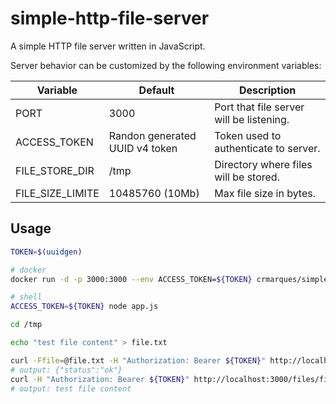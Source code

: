 # simple-http-file-server

A simple HTTP file server written in JavaScript.

Server behavior can be customized by the following environment variables:

| Variable | Default | Description |
| --- | --- | --- |
| PORT | 3000 | Port that file server will be listening. |
| ACCESS_TOKEN | Randon generated UUID v4 token | Token used to authenticate to server. |
| FILE_STORE_DIR | /tmp | Directory where files will be stored. |
| FILE_SIZE_LIMITE | 10485760 (10Mb) | Max file size in bytes. |

## Usage

```bash
TOKEN=$(uuidgen)

# docker
docker run -d -p 3000:3000 --env ACCESS_TOKEN=${TOKEN} crmarques/simple-http-file-server

# shell
ACCESS_TOKEN=${TOKEN} node app.js

cd /tmp

echo "test file content" > file.txt

curl -Ffile=@file.txt -H "Authorization: Bearer ${TOKEN}" http://localhost:3000/upload
# output: {"status":"ok"}
curl -H "Authorization: Bearer ${TOKEN}" http://localhost:3000/files/file.txt
# output: test file content
```

